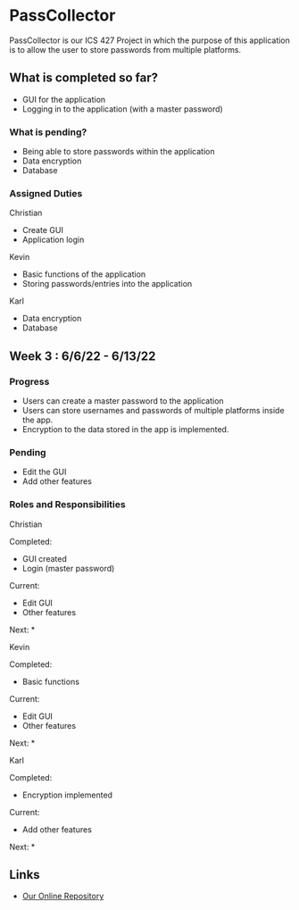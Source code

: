 # PassCollector

PassCollector is our ICS 427 Project in which the purpose of this application is to allow the user to store passwords from multiple platforms.

## What is completed so far?
* GUI for the application
* Logging in to the application (with a master password)

### What is pending?
* Being able to store passwords within the application
* Data encryption
* Database 

### Assigned Duties
Christian
* Create GUI
* Application login

Kevin
* Basic functions of the application
* Storing passwords/entries into the application

Karl
* Data encryption
* Database


## Week 3 : 6/6/22 - 6/13/22

### Progress
* Users can create a master password to the application
* Users can store usernames and passwords of multiple platforms inside the app.
* Encryption to the data stored in the app is implemented.

### Pending
* Edit the GUI
* Add other features

### Roles and Responsibilities
Christian

Completed:
* GUI created
* Login (master password)

Current:
* Edit GUI
* Other features

Next: *

Kevin

Completed:
* Basic functions

Current:
* Edit GUI
* Other features

Next: *

Karl

Completed:
* Encryption implemented

Current: 
* Add other features

Next: *

## Links
* [Our Online Repository](https://github.com/Ternary-Crew/PassCollector)

